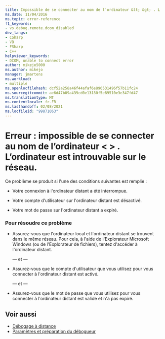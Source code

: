 ```yaml
---
title: Impossible de se connecter au nom de l’ordinateur &lt; &gt; . L’ordinateur est introuvable sur le réseau. | Microsoft Docs
ms.date: 11/04/2016
ms.topic: error-reference
f1_keywords:
- vs.debug.remote.dcom_disabled
dev_langs:
- CSharp
- VB
- FSharp
- C++
helpviewer_keywords:
- DCOM, unable to connect error
author: mikejo5000
ms.author: mikejo
manager: jmartens
ms.workload:
- multiple
ms.openlocfilehash: dcf52a258a46f44afaf6e890531496f57b11fc24
ms.sourcegitcommit: ae6d47b09a439cd0e13180f5e89510e3e347fd47
ms.translationtype: MT
ms.contentlocale: fr-FR
ms.lasthandoff: 02/08/2021
ms.locfileid: "99871063"
---
```

# <a name="error-unable-to-connect-to-the-machine-ltnamegt-the-machine-cannot-be-found-on-the-network"></a>Erreur : impossible de se connecter au nom de l’ordinateur &lt; &gt; . L’ordinateur est introuvable sur le réseau.
Ce problème se produit si l'une des conditions suivantes est remplie :

- Votre connexion à l'ordinateur distant a été interrompue.

- Votre compte d'utilisateur sur l'ordinateur distant est désactivé.

- Votre mot de passe sur l'ordinateur distant a expiré.

### <a name="to-resolve-this-behavior"></a>Pour résoudre ce problème

- Assurez-vous que l'ordinateur local et l'ordinateur distant se trouvent dans le même réseau. Pour cela, à l'aide de l'Explorateur Microsoft Windows (ou de l'Explorateur de fichiers), tentez d'accéder à l'ordinateur distant.

     — et —

- Assurez-vous que le compte d'utilisateur que vous utilisez pour vous connecter à l'ordinateur distant est activé.

     — et —

- Assurez-vous que le mot de passe que vous utilisez pour vous connecter à l'ordinateur distant est valide et n'a pas expiré.

## <a name="see-also"></a>Voir aussi
- [Débogage à distance](../debugger/remote-debugging.md)
- [Paramètres et préparation du débogueur](../debugger/debugger-settings-and-preparation.md)